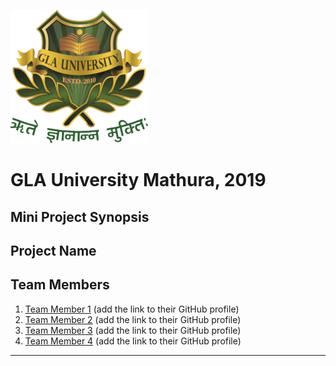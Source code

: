 ![gla university logo](./images/uni_logo.png)

# GLA University Mathura, 2019  

## Mini Project Synopsis  

## Project Name  

## Team Members  

1. [Team Member 1](https://github.com/dbc2201) (add the link to their GitHub profile)
2. [Team Member 2](https://github.com/dbc2201) (add the link to their GitHub profile)
3. [Team Member 3](https://github.com/dbc2201) (add the link to their GitHub profile)
4. [Team Member 4](https://github.com/dbc2201) (add the link to their GitHub profile)

___  


